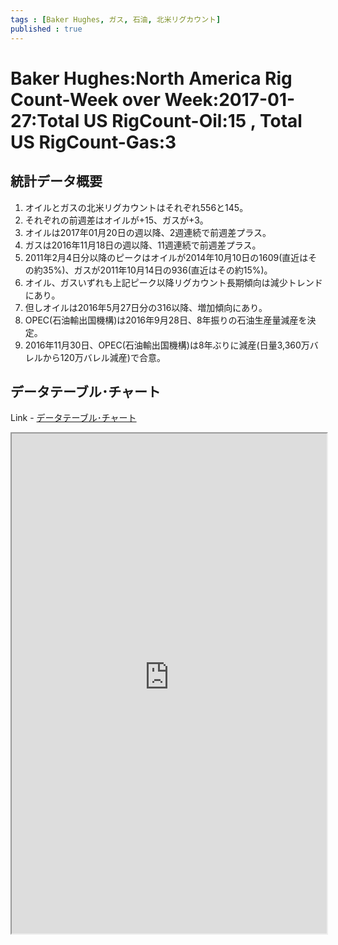 ```yaml
--- 
tags : [Baker Hughes, ガス, 石油, 北米リグカウント] 
published : true
---
```

# Baker Hughes:North America Rig Count-Week over Week:2017-01-27:Total US RigCount-Oil:15 , Total US RigCount-Gas:3
## 統計データ概要
1. オイルとガスの北米リグカウントはそれぞれ556と145。
1. それぞれの前週差はオイルが+15、ガスが+3。
1. オイルは2017年01月20日の週以降、2週連続で前週差プラス。
1. ガスは2016年11月18日の週以降、11週連続で前週差プラス。
1. 2011年2月4日分以降のピークはオイルが2014年10月10日の1609(直近はその約35%)、ガスが2011年10月14日の936(直近はその約15%)。
1. オイル、ガスいずれも上記ピーク以降リグカウント長期傾向は減少トレンドにあり。
1. 但しオイルは2016年5月27日分の316以降、増加傾向にあり。
1. OPEC(石油輸出国機構)は2016年9月28日、8年振りの石油生産量減産を決定。
1. 2016年11月30日、OPEC(石油輸出国機構)は8年ぶりに減産(日量3,360万バレルから120万バレル減産)で合意。

	
## データテーブル･チャート
Link - [データテーブル･チャート](http://knowledgevault.saecanet.com/charts/am-consulting.co.jp-NorthAmericaRigCount.html)
<iframe src="http://knowledgevault.saecanet.com/charts/am-consulting.co.jp-NorthAmericaRigCount.html" width="100%" height="800px"></iframe>